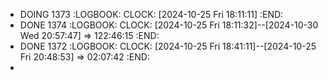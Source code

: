 - DOING 1373
  :LOGBOOK:
  CLOCK: [2024-10-25 Fri 18:11:11]
  :END:
- DONE 1374
  :LOGBOOK:
  CLOCK: [2024-10-25 Fri 18:11:32]--[2024-10-30 Wed 20:57:47] =>  122:46:15
  :END:
- DONE 1372
  :LOGBOOK:
  CLOCK: [2024-10-25 Fri 18:41:11]--[2024-10-25 Fri 20:48:53] =>  02:07:42
  :END:
-